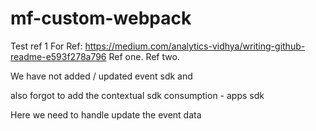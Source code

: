 # mf-custom-webpack

Test ref 1
For Ref: https://medium.com/analytics-vidhya/writing-github-readme-e593f278a796
Ref one.
Ref two.

We have not added / updated event sdk and 

also forgot to add the contextual sdk consumption - apps sdk

Here we need to handle update the event data
